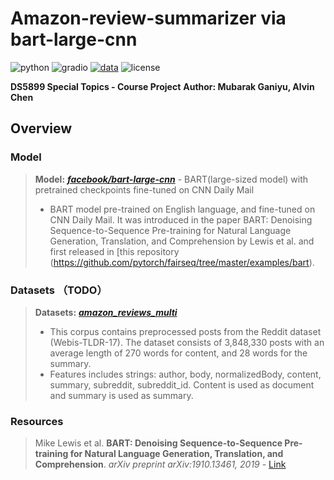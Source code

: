 # Amazon-review-summarizer via bart-large-cnn

![python](https://img.shields.io/badge/Python-3.9.0%2B-blue)
![gradio](https://img.shields.io/badge/Gradio-Gradio%20app-red)
[![data](https://img.shields.io/badge/Hugging%20Face-%20Datasets%3A%20Amazon%20Review-yellow)](https://huggingface.co/mabrouk/reddit-summarizer-bart)
![license](https://img.shields.io/badge/license-MIT-lightgreen)

**DS5899 Special Topics  - Course Project** 
**Author: Mubarak Ganiyu, Alvin Chen**

## Overview
### Model
> **Model:** **[_facebook/bart-large-cnn_](https://huggingface.co/facebook/bart-large-cnn?text=The+tower+is+324+metres+%281%2C063+ft%29+tall%2C+about+the+same+height+as+an+81-storey+building%2C+and+the+tallest+structure+in+Paris.+Its+base+is+square%2C+measuring+125+metres+%28410+ft%29+on+each+side.+During+its+construction%2C+the+Eiffel+Tower+surpassed+the+Washington+Monument+to+become+the+tallest+man-made+structure+in+the+world%2C+a+title+it+held+for+41+years+until+the+Chrysler+Building+in+New+York+City+was+finished+in+1930.+It+was+the+first+structure+to+reach+a+height+of+300+metres.+Due+to+the+addition+of+a+broadcasting+aerial+at+the+top+of+the+tower+in+1957%2C+it+is+now+taller+than+the+Chrysler+Building+by+5.2+metres+%2817+ft%29.+Excluding+transmitters%2C+the+Eiffel+Tower+is+the+second+tallest+free-standing+structure+in+France+after+the+Millau+Viaduct.)** - BART(large-sized model) with pretrained checkpoints fine-tuned on CNN Daily Mail
> - BART model pre-trained on English language, and fine-tuned on CNN Daily Mail. It was introduced in the paper BART: Denoising Sequence-to-Sequence Pre-training for Natural Language Generation, Translation, and Comprehension by Lewis et al. and first released in [this repository (https://github.com/pytorch/fairseq/tree/master/examples/bart).

### Datasets （TODO）
> **Datasets:** **[_amazon_reviews_multi_](https://huggingface.co/datasets/amazon_reviews_multi)**
> - This corpus contains preprocessed posts from the Reddit dataset (Webis-TLDR-17). The dataset consists of 3,848,330 posts with an average length of 270 words for content, and 28 words for the summary.
> - Features includes strings: author, body, normalizedBody, content, summary, subreddit, subreddit_id. Content is used as document and summary is used as summary.

### Resources
> Mike Lewis et al. **BART: Denoising Sequence-to-Sequence Pre-training for Natural Language Generation, Translation, and Comprehension**. *arXiv preprint arXiv:1910.13461, 2019* - [Link](https://arxiv.org/abs/1910.13461)




